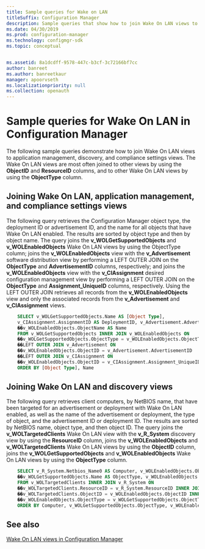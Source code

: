 ```yaml
---
title: Sample queries for Wake on LAN
titleSuffix: Configuration Manager
description: Sample queries that show how to join Wake On LAN views to application management, discovery, and compliance settings views.
ms.date: 04/30/2019
ms.prod: configuration-manager
ms.technology: configmgr-sdk
ms.topic: conceptual


ms.assetid: 8a1dcdff-9578-447c-b3cf-3c72166bf7cc
author: banreet
ms.author: banreetkaur
manager: apoorvseth
ms.localizationpriority: null
ms.collection: openauth
---
```


# Sample queries for Wake On LAN in Configuration Manager

The following sample queries demonstrate how to join Wake On LAN views to application management, discovery, and compliance settings views. The Wake On LAN views are most often joined to other views by using the **ObjectID** and **ResourceID** columns, and to other Wake On LAN views by using the **ObjectType** column.

## Joining Wake On LAN, application management, and compliance settings views

The following query retrieves the Configuration Manager object type, the deployment ID or advertisement ID, and the name for all objects that have Wake On LAN enabled. The results are sorted by object type and then by object name. The query joins the **v_WOLGetSupportedObjects** and **v_WOLEnabledObjects** Wake On LAN views by using the ObjectType column; joins the **v_WOLEnabledObjects** view with the **v_Advertisement** software distribution view by performing a LEFT OUTER JOIN on the **ObjectType** and **AdvertisementID** columns, respectively; and joins the **v_WOLEnabledObjects** view with the **v_CIAssignment** desired configuration management view by performing a LEFT OUTER JOIN on the **ObjectType** and **Assignment_UniqueID** columns, respectively. Using the LEFT OUTER JOIN retrieves all records from the **v_WOLEnabledObjects** view and only the associated records from the **v_Advertisement** and **v_CIAssignment** views.

```sql
    SELECT v_WOLGetSupportedObjects.Name AS [Object Type], 
    v_CIAssignment.AssignmentID AS DeploymentID, v_Advertisement.AdvertisementID 
    ��v_WOLEnabledObjects.ObjectName AS Name 
    FROM v_WOLGetSupportedObjects INNER JOIN v_WOLEnabledObjects ON 
    ��v_WOLGetSupportedObjects.ObjectType = v_WOLEnabledObjects.ObjectType 
    ��LEFT OUTER JOIN v_Advertisement ON 
    ��v_WOLEnabledObjects.ObjectID = v_Advertisement.AdvertisementID 
    ��LEFT OUTER JOIN v_CIAssignment ON 
    ��v_WOLEnabledObjects.ObjectID = v_CIAssignment.Assignment_UniqueID 
    ORDER BY [Object Type], Name 
```

## Joining Wake On LAN and discovery views

The following query retrieves client computers, by NetBIOS name, that have been targeted for an advertisement or deployment with Wake On LAN enabled, as well as the name of the advertisement or deployment, the type of object, and the advertisement ID or deployment ID. The results are sorted by NetBIOS name, object type, and then object ID. The query joins the **v_WOLTargetedClients** Wake On LAN view with the **v_R_System** discovery view by using the **ResourceID** column, joins the **v_WOLEnabledObjects** and **v_WOLTargetedClients** Wake On LAN views by using the **ObjectID** column, joins the **v_WOLGetSupportedObjects** and **v_WOLEnabledObjects** Wake On LAN views by using the **ObjectType** column.

```sql
    SELECT v_R_System.Netbios_Name0 AS Computer, v_WOLEnabledObjects.ObjectName, 
    ��v_WOLGetSupportedObjects.Name AS ObjectType, v_WOLEnabledObjects.ObjectID 
    FROM v_WOLTargetedClients INNER JOIN v_R_System ON 
    ��v_WOLTargetedClients.ResourceID = v_R_System.ResourceID INNER JOIN v_WOLEnabledObjects ON 
    ��v_WOLTargetedClients.ObjectID = v_WOLEnabledObjects.ObjectID INNER JOIN v_WOLGetSupportedObjects ON 
    ��v_WOLEnabledObjects.ObjectType = v_WOLGetSupportedObjects.ObjectType 
    ORDER BY Computer, v_WOLGetSupportedObjects.ObjectType, v_WOLEnabledObjects.ObjectID 
```

## See also

[Wake On LAN views in Configuration Manager](wake-lan-views-configuration-manager.md)
